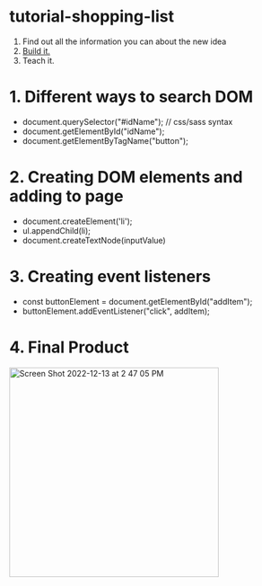 # tutorial-shopping-list


1. Find out all the information you can about the new idea
2. [Build it.](https://simple-sifu.github.io/tutorial-shopping-list/) 
3. Teach it.


# 1. Different ways to search DOM

- document.querySelector("#idName");   // css/sass syntax
- document.getElementById("idName");
- document.getElementByTagName("button");

# 2. Creating DOM elements and adding to page

- document.createElement('li');
- ul.appendChild(li);
- document.createTextNode(inputValue)

# 3. Creating event listeners

- const buttonElement = document.getElementById("addItem"); 
- buttonElement.addEventListener("click", addItem);

# 4. Final Product 

<img width="373" alt="Screen Shot 2022-12-13 at 2 47 05 PM" src="https://user-images.githubusercontent.com/36891099/207430273-75c1e662-116a-468e-a207-ae2704fe08d4.png">

